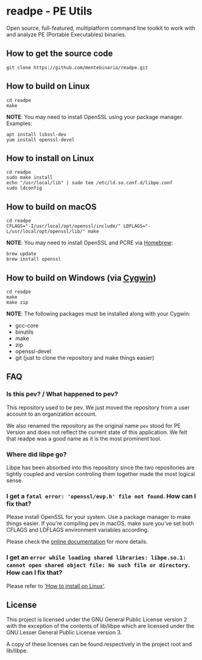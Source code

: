 # readpe - PE Utils

Open source, full-featured, multiplatform command line toolkit to work with
and analyze PE (Portable Executables) binaries.

## How to get the source code

    git clone https://github.com/mentebinaria/readpe.git

## How to build on Linux

    cd readpe
    make

**NOTE**: You may need to install OpenSSL using your package manager. Examples:

    apt install libssl-dev
    yum install openssl-devel

## How to install on Linux

    cd readpe
    sudo make install
    echo "/usr/local/lib" | sudo tee /etc/ld.so.conf.d/libpe.conf
    sudo ldconfig

## How to build on macOS

    cd readpe
    CFLAGS="-I/usr/local/opt/openssl/include/" LDFLAGS="-L/usr/local/opt/openssl/lib/" make

**NOTE**: You may need to install OpenSSL and PCRE via [Homebrew](https://brew.sh):

    brew update
    brew install openssl

## How to build on Windows (via [Cygwin](https://cygwin.com))

    cd readpe
    make
    make zip

**NOTE**: The following packages must be installed along with your Cygwin:

- gcc-core
- binutils
- make
- zip
- openssl-devel
- git (just to clone the repository and make things easier)

## FAQ

### Is this pev? / What happened to pev?

This repository used to be pev. We just moved the repository from a user account
to an organization account.

We also renamed the repository as the original name `pev` stood for PE Version
and does not reflect the current state of this application. We felt that readpe
was a good name as it is the most prominent tool.

### Where did libpe go?

Libpe has been absorbed into this repository since the two repositories are
tightly coupled and version controling them together made the most logical sense.

### I get a `fatal error: 'openssl/evp.h' file not found`. How can I fix that?

Please install OpenSSL for your system. Use a package manager to make things easier. If you're compiling pev in macOS,
make sure you've set both CFLAGS and LDFLAGS environment variables according.

Please check the [online documentation](https://pev.sourceforge.io/doc/manual/en_us/) for more details.

### I get an `error while loading shared libraries: libpe.so.1: cannot open shared object file: No such file or directory`. How can I fix that?

Please refer to ['How to install on Linux'](#how-to-install-on-linux).

## License

This project is licensed under the GNU General Public License version 2
with the exception of the contents of lib/libpe which are licensed under the
GNU Lesser General Public License version 3.

A copy of these licenses can be found respectively in the project root and lib/libpe.
